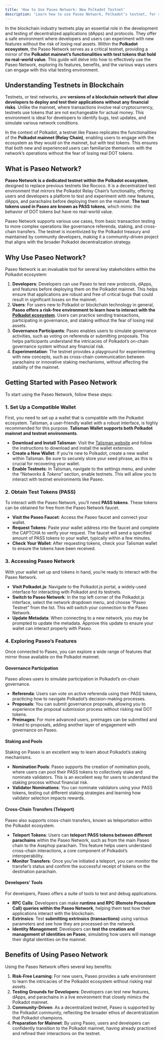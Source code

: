 ```yaml
---
title: 'How to Use Paseo Network: New Polkadot Testnet'
description: 'Learn how to use Paseo Network, Polkadot’s testnet, for safe blockchain experimentation and development with test tokens.'
---
```

In the blockchain industry testnets play an essential role in the development and testing of decentralized applications (dApps) and protocols. They offer a safe environment where developers and users can experiment with new features without the risk of losing real assets. Within the **Polkadot ecosystem**, the Paseo Network serves as a critical testnet, providing a mirror of the **Polkadot mainnet’s functionalities with test tokens that hold no real-world value**. This guide will delve into how to effectively use the Paseo Network, exploring its features, benefits, and the various ways users can engage with this vital testing environment.

Understanding Testnets in Blockchain
------------------------------------

Testnets, or test networks, are **versions of a blockchain network that allow developers to deploy and test their applications without any financial risks**. Unlike the mainnet, where transactions involve real cryptocurrency, testnets use tokens that are not exchangeable for actual money. This environment is ideal for developers to identify bugs, test updates, and simulate various network conditions.

In the context of Polkadot, a testnet like Paseo replicates the functionalities of the **Polkadot mainnet (Relay Chain)**, enabling users to engage with the ecosystem as they would on the mainnet, but with test tokens. This ensures that both new and experienced users can familiarize themselves with the network’s operations without the fear of losing real DOT tokens.

What is Paseo Network?
----------------------

**Paseo Network is a dedicated testnet within the Polkadot ecosystem**, designed to replace previous testnets like Rococo. It is a decentralized test environment that mirrors the Polkadot Relay Chain’s functionality, offering users and developers a platform to test and experiment with new features, dApps, and parachains before deploying them on the mainnet. **The test tokens used in Paseo are known as PASS tokens**, which mimic the behavior of DOT tokens but have no real-world value.

Paseo Network supports various use cases, from basic transaction testing to more complex operations like governance referenda, staking, and cross-chain transfers. The testnet is incentivized by the Polkadot treasury and maintained by community developers, making it a community-driven project that aligns with the broader Polkadot decentralization strategy.

Why Use Paseo Network?
----------------------

Paseo Network is an invaluable tool for several key stakeholders within the Polkadot ecosystem:

1. **Developers**: Developers can use Paseo to test new protocols, dApps, and features before deploying them on the Polkadot mainnet. This helps ensure that applications are robust and free of critical bugs that could result in significant losses on the mainnet.
2. **Users**: For users new to Polkadot or blockchain technology in general, **Paseo offers a risk-free environment to learn how to interact with the [Polkadot ecosystem](https://dablock.com/ecosystem/)**. Users can practice sending transactions, participating in governance, and staking without the fear of losing real assets.
3. **Governance Participants**: Paseo enables users to simulate governance activities, such as voting on referenda or submitting proposals. This helps participants understand the intricacies of Polkadot’s on-chain governance system without any financial risk.
4. **Experimentation**: The testnet provides a playground for experimenting with new concepts, such as cross-chain communication between parachains or innovative staking mechanisms, without affecting the stability of the mainnet.

Getting Started with Paseo Network
----------------------------------

To start using the Paseo Network, follow these steps:

### 1. **Set Up a Compatible Wallet**

First, you need to set up a wallet that is compatible with the Polkadot ecosystem. Talisman, a user-friendly wallet with a robust interface, is highly recommended for this purpose. **Talisman Wallet supports both Polkadot mainnet and testnet environments**.

- **Download and Install Talisman**: Visit the [Talisman website](https://talisman.xyz) and follow the instructions to download and install the wallet extension.
- **Create a New Wallet**: If you’re new to Polkadot, create a new wallet within Talisman. Be sure to securely store your seed phrase, as this is crucial for recovering your wallet.
- **Enable Testnets**: In Talisman, navigate to the settings menu, and under the “*Networks &amp; Tokens*” section, enable testnets. This will allow you to interact with testnet environments like Paseo.

### 2. **Obtain Test Tokens (PASS)**

To interact with the Paseo Network, you’ll need **PASS tokens**. These tokens can be obtained for free from the Paseo Network faucet.

- **Visit the Paseo Faucet**: Access the <a rel="noreferrer noopener" target="_new">Paseo faucet</a> and connect your wallet.
- **Request Tokens**: Paste your wallet address into the faucet and complete the CAPTCHA to verify your request. The faucet will send a specified amount of PASS tokens to your wallet, typically within a few minutes.
- **Check Your Wallet**: After requesting tokens, check your Talisman wallet to ensure the tokens have been received.

### 3. **Accessing Paseo Network**

With your wallet set up and tokens in hand, you’re ready to interact with the Paseo Network.

- **Visit Polkadot.js**: Navigate to the <a rel="noreferrer noopener" target="_new">Polkadot.js</a> portal, a widely-used interface for interacting with Polkadot and its testnets.
- **Switch to Paseo Network**: In the top left corner of the Polkadot.js interface, select the network dropdown menu, and choose “Paseo Testnet” from the list. This will switch your connection to the Paseo Network.
- **Update Metadata**: When connecting to a new network, you may be prompted to update the metadata. Approve this update to ensure your wallet can interact properly with Paseo.

### 4. **Exploring Paseo’s Features**

Once connected to Paseo, you can explore a wide range of features that mirror those available on the Polkadot mainnet.

#### **Governance Participation**

Paseo allows users to simulate participation in Polkadot’s on-chain governance.

- **Referenda**: Users can vote on active referenda using their PASS tokens, practicing how to navigate Polkadot’s decision-making processes.
- **Proposals**: You can submit governance proposals, allowing you to experience the proposal submission process without risking real DOT tokens.
- **Preimages**: For more advanced users, preimages can be submitted and linked to proposals, adding another layer of engagement with governance on Paseo.

#### **Staking and Pools**

Staking on Paseo is an excellent way to learn about Polkadot’s staking mechanisms.

- **Nomination Pools**: Paseo supports the creation of nomination pools, where users can pool their PASS tokens to collectively stake and nominate validators. This is an excellent way for users to understand the staking process without financial risk.
- **Validator Nominations**: You can nominate validators using your PASS tokens, testing out different staking strategies and learning how validator selection impacts rewards.

#### **Cross-Chain Transfers (Teleport)**

Paseo also supports cross-chain transfers, known as teleportation within the Polkadot ecosystem.

- **Teleport Tokens**: Users can **teleport PASS tokens between different parachains** within the Paseo Network, such as from the main Paseo chain to the Asephop parachain. This feature helps users understand cross-chain interactions, a core component of Polkadot’s interoperability.
- **Monitor Transfers**: Once you’ve initiated a teleport, you can monitor the transfer’s status and confirm the successful receipt of tokens on the destination parachain.

#### **Developers’ Tools**

For developers, Paseo offers a suite of tools to test and debug applications.

- **RPC Calls**: Developers can make **runtime and RPC (Remote Procedure Call) queries within the Paseo Network**, helping them test how their applications interact with the blockchain.
- **Extrinsics**: Test **submitting extrinsics (transactions)** using various parameters and see how they are processed on the network.
- **Identity Management**: Developers can **test the creation and management of identities on Paseo**, simulating how users will manage their digital identities on the mainnet.

Benefits of Using Paseo Network
-------------------------------

Using the Paseo Network offers several key benefits:

1. **Risk-Free Learning**: For new users, Paseo provides a safe environment to learn the intricacies of the Polkadot ecosystem without risking real assets.
2. **Testing Grounds for Developers**: Developers can test new features, dApps, and parachains in a live environment that closely mimics the Polkadot mainnet.
3. **Community-Driven**: As a decentralized testnet, Paseo is supported by the Polkadot community, reflecting the broader ethos of decentralization that Polkadot champions.
4. **Preparation for Mainnet**: By using Paseo, users and developers can confidently transition to the Polkadot mainnet, having already practiced and refined their interactions on the testnet.
